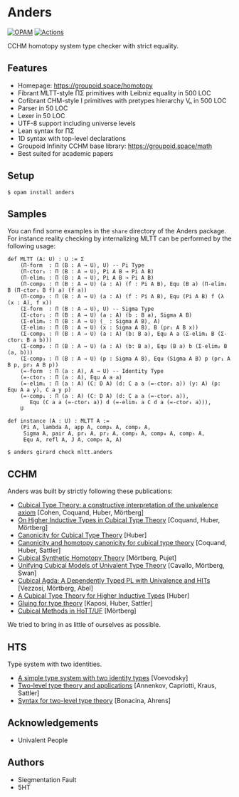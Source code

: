 Anders
======

[![OPAM](https://img.shields.io/github/v/release/groupoid/anders.svg)](https://opam.ocaml.org/packages/anders/)
[![Actions](https://github.com/groupoid/anders/workflows/OCaml/badge.svg)](https://github.com/groupoid/anders/actions)

CCHM homotopy system type checker with strict equality.

Features
--------

* Homepage: https://groupoid.space/homotopy
* Fibrant MLTT-style ΠΣ primitives with Leibniz equality in 500 LOC
* Cofibrant CHM-style I primitives with pretypes hierarchy Vₙ in 500 LOC
* Parser in 50 LOC
* Lexer in 50 LOC
* UTF-8 support including universe levels
* Lean syntax for ΠΣ
* 1D syntax with top-level declarations
* Groupoid Infinity CCHM base library: https://groupoid.space/math
* Best suited for academic papers

Setup
-------------

```shell
$ opam install anders
```

Samples
-------

You can find some examples in the `share` directory of the Anders package.
For instance reality checking by internalizing MLTT can be performed by the following usage:

```Lean
def MLTT (A: U) : U := Σ
    (Π-form  : Π (B : A → U), U) -- Pi Type
    (Π-ctor₁ : Π (B : A → U), Pi A B → Pi A B)
    (Π-elim₁ : Π (B : A → U), Pi A B → Pi A B)
    (Π-comp₁ : Π (B : A → U) (a : A) (f : Pi A B), Equ (B a) (Π-elim₁ B (Π-ctor₁ B f) a) (f a))
    (Π-comp₂ : Π (B : A → U) (a : A) (f : Pi A B), Equ (Pi A B) f (λ (x : A), f x))
    (Σ-form  : Π (B : A → U), U) -- Sigma Type
    (Σ-ctor₁ : Π (B : A → U) (a : A) (b : B a), Sigma A B)
    (Σ-elim₁ : Π (B : A → U) (_ : Sigma A B), A)
    (Σ-elim₂ : Π (B : A → U) (x : Sigma A B), B (pr₁ A B x))
    (Σ-comp₁ : Π (B : A → U) (a : A) (b: B a), Equ A a (Σ-elim₁ B (Σ-ctor₁ B a b)))
    (Σ-comp₂ : Π (B : A → U) (a : A) (b: B a), Equ (B a) b (Σ-elim₂ B (a, b)))
    (Σ-comp₃ : Π (B : A → U) (p : Sigma A B), Equ (Sigma A B) p (pr₁ A B p, pr₂ A B p))
    (=-form  : Π (a : A), A → U) -- Identity Type
    (=-ctor₁ : Π (a : A), Equ A a a)
    (=-elim₁ : Π (a : A) (C: D A) (d: C a a (=-ctor₁ a)) (y: A) (p: Equ A a y), C a y p)
    (=-comp₁ : Π (a : A) (C: D A) (d: C a a (=-ctor₁ a)),
       Equ (C a a (=-ctor₁ a)) d (=-elim₁ a C d a (=-ctor₁ a))),
    U
```

```Lean
def instance (A : U) : MLTT A :=
    (Pi A, lambda A, app A, comp₁ A, comp₂ A,
     Sigma A, pair A, pr₁ A, pr₂ A, comp₃ A, comp₄ A, comp₅ A,
     Equ A, refl A, J A, comp₆ A, A)
```

```shell
$ anders girard check mltt.anders
```

CCHM
----

Anders was built by strictly following these publications:

* <a href="https://arxiv.org/pdf/1611.02108.pdf">Cubical Type Theory: a constructive interpretation of the univalence axiom</a> [Cohen, Coquand, Huber, Mörtberg]
* <a href="https://arxiv.org/pdf/1802.01170.pdf">On Higher Inductive Types in Cubical Type Theory</a> [Coquand, Huber, Mörtberg]
* <a href="https://arxiv.org/pdf/1607.04156.pdf">Canonicity for Cubical Type Theory</a> [Huber]
* <a href="https://arxiv.org/pdf/1902.06572.pdf">Canonicity and homotopy canonicity for cubical type theory</a> [Coquand, Huber, Sattler]
* <a href="https://staff.math.su.se/anders.mortberg/papers/cubicalsynthetic.pdf">Cubical Synthetic Homotopy Theory</a> [Mörtberg, Pujet]
* <a href="https://staff.math.su.se/anders.mortberg/papers/unifying.pdf">Unifying Cubical Models of Univalent Type Theory</a> [Cavallo, Mörtberg, Swan]
* <a href="https://staff.math.su.se/anders.mortberg/papers/cubicalagda.pdf">Cubical Agda: A Dependently Typed PL with Univalence and HITs</a> [Vezzosi, Mörtberg, Abel]
* <a href="http://www.cse.chalmers.se/~simonhu/misc/hcomp.pdf">A Cubical Type Theory for Higher Inductive Types</a> [Huber]
* <a href="http://www.cse.chalmers.se/~simonhu/papers/p.pdf">Gluing for type theory</a> [Kaposi, Huber, Sattler]
* <a href="https://staff.math.su.se/anders.mortberg/papers/cubicalmethods.pdf">Cubical Methods in HoTT/UF</a> [Mörtberg]

We tried to bring in as little of ourselves as possible. 

HTS
---

Type system with two identities.

* <a href="https://www.math.ias.edu/vladimir/sites/math.ias.edu.vladimir/files/HTS.pdf">A simple type system with two identity types</a> [Voevodsky]
* <a href="https://arxiv.org/pdf/1705.03307.pdf">Two-level type theory and applications</a> [Annenkov, Capriotti, Kraus, Sattler]
* <a href="https://types21.liacs.nl/download/syntax-for-two-level-type-theory/">Syntax for two-level type theory</a> [Bonacina, Ahrens]

Acknowledgements
----------------

* Univalent People

Authors
-------

* Siegmentation Fault
* 5HT
